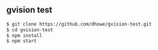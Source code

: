 ## gvision test

```sh
$ git clone https://github.com/dhowe/gvision-test.git
$ cd gvision-test
$ npm install
$ npm start
```

